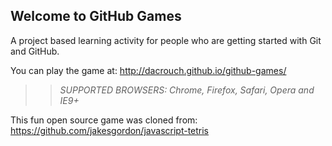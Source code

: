 ## Welcome to GitHub Games

A project based learning activity for people who are getting started with Git and GitHub.

You can play the game at: http://dacrouch.github.io/github-games/

>> _*SUPPORTED BROWSERS*: Chrome, Firefox, Safari, Opera and IE9+_

This fun open source game was cloned from: https://github.com/jakesgordon/javascript-tetris
